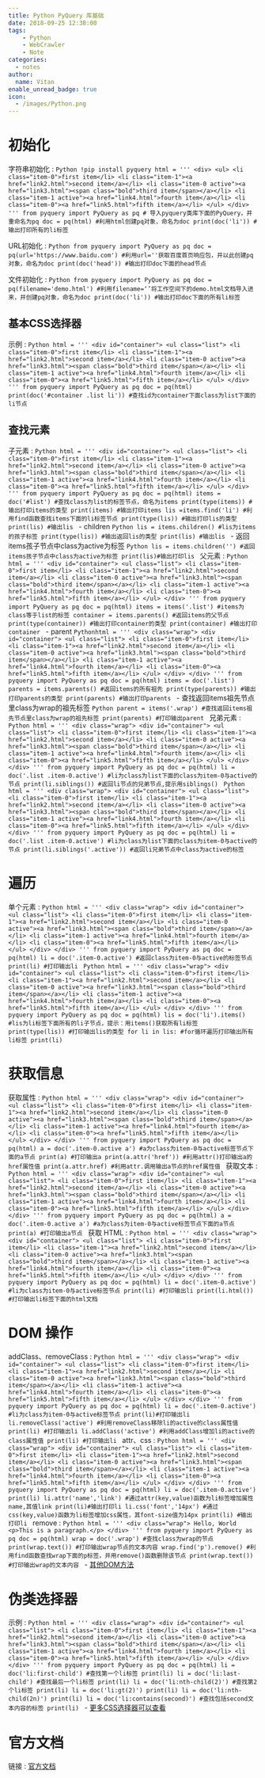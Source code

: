 ```yaml
---
title: Python PyQuery 库基础
date: 2018-09-25 12:38:00
tags:
    - Python
    - WebCrawler
    - Note
categories:
  - notes
author:
  name: Vitan
enable_unread_badge: true
icon:
  - /images/Python.png
---
```

# 初始化
字符串初始化
:   ```Python
    !pip install pyquery
    html = '''
    <div>
    <ul>
         <li class="item-0">first item</li>
         <li class="item-1"><a href="link2.html">second item</a></li>
         <li class="item-0 active"><a href="link3.html"><span class="bold">third item</span></a></li>
         <li class="item-1 active"><a href="link4.html">fourth item</a></li>
         <li class="item-0"><a href="link5.html">fifth item</a></li>
     </ul>
    </div>
    '''
    from pyquery import PyQuery as pq
    # 导入pyquery类库下面的PyQuery，并重命名为pq
    doc = pq(html)
    #利用html创建pq对象，命名为doc
    print(doc('li'))
    #输出打印所有的li标签
    ```

URL初始化
:   ```Python
    from pyquery import PyQuery as pq
    doc = pq(url='https://www.baidu.com')
    #利用url=''获取百度首页响应包，并以此创建pq对象，命名为doc
    print(doc('head'))
    #输出打印doc下面的head节点
    ```

文件初始化
:   ```Python
    from pyquery import PyQuery as pq
    doc = pq(filename='demo.html')
    #利用filename=‘’将工作空间下的demo.html文档导入进来，并创建pq对象，命名为doc
    print(doc('li'))
    #输出打印doc下面的所有li标签
    ```
## 基本CSS选择器
示例
:   ```Python
    html = '''
    <div id="container">
        <ul class="list">
             <li class="item-0">first item</li>
             <li class="item-1"><a href="link2.html">second item</a></li>
             <li class="item-0 active"><a href="link3.html"><span class="bold">third item</span></a></li>
             <li class="item-1 active"><a href="link4.html">fourth item</a></li>
             <li class="item-0"><a href="link5.html">fifth item</a></li>
         </ul>
     </div>
    '''
    from pyquery import PyQuery as pq
    doc = pq(html)
    print(doc('#container .list li'))
    #查找id为container下面class为list下面的li节点
    ```
## 查找元素
子元素
:   ```Python
    html = '''
    <div id="container">
    <ul class="list">
         <li class="item-0">first item</li>
         <li class="item-1"><a href="link2.html">second item</a></li>
         <li class="item-0 active"><a href="link3.html"><span class="bold">third item</span></a></li>
         <li class="item-1 active"><a href="link4.html">fourth item</a></li>
         <li class="item-0"><a href="link5.html">fifth item</a></li>
     </ul>
    </div>
    '''
    from pyquery import PyQuery as pq
    doc = pq(html)
    items = doc('#list')
    #查找class为list的标签节点，命名为items
    print(type(items))
    #输出打印items的类型
    print(items)
    #输出打印items
    lis =items.find('li')
    #利用find函数查找items下面的li标签节点
    print(type(lis))
    #输出打印lis的类型
    print(lis)
    #输出lis
    ```
    - children
    ```Python
    lis = items.children()
    #lis为items的孩子标签
    print(type(lis))
    #输出返回lis的类型
    print(lis)
    #输出lis
    ```
    - 返回items孩子节点中class为active为标签
    ```Python
    lis = items.children('')
    #返回items孩子节点中class为active为标签
    print(lis)#输出打印lis
    ```
父元素
:   ```Python
    html = '''
    <div id="container">
    <ul class="list">
         <li class="item-0">first item</li>
         <li class="item-1"><a href="link2.html">second item</a></li>
         <li class="item-0 active"><a href="link3.html"><span class="bold">third item</span></a></li>
         <li class="item-1 active"><a href="link4.html">fourth item</a></li>
         <li class="item-0"><a href="link5.html">fifth item</a></li>
     </ul>
    </div>
    '''
    from pyquery import PyQuery as pq
    doc = pq(html)
    items = items('.list')
    #items为class等于list的标签
    container = items.parents()
    #返回items的父节点
    print(type(container))
    #输出打印container的类型
    print(container)
    #输出打印container
    ```
    - parent
    ```Pythonhtml = '''
    <div class="wrap">
        <div id="container">
            <ul class="list">
                 <li class="item-0">first item</li>
                 <li class="item-1"><a href="link2.html">second item</a></li>
                 <li class="item-0 active"><a href="link3.html"><span class="bold">third item</span></a></li>
                 <li class="item-1 active"><a href="link4.html">fourth item</a></li>
                 <li class="item-0"><a href="link5.html">fifth item</a></li>
             </ul>
         </div>
     </div>
    '''
    from pyquery import PyQuery as pq
    doc = pq(html)
    items = doc('.list')
    parents = items.parents()
    #返回items的所有祖先
    print(type(parents))
    #输出打印parents的类型
    print(parents)
    #输出打印parents
    ```
    - 查找返回items祖先节点里class为wrap的祖先标签
    ```Python
    parent = items('.wrap')
    #查找返回items祖先节点里class为wrap的祖先标签
    print(parents)
    #打印输出parent
    ```
兄弟元素
:   ```Python
    html = '''
    <div class="wrap">
    <div id="container">
        <ul class="list">
             <li class="item-0">first item</li>
             <li class="item-1"><a href="link2.html">second item</a></li>
             <li class="item-0 active"><a href="link3.html"><span class="bold">third item</span></a></li>
             <li class="item-1 active"><a href="link4.html">fourth item</a></li>
             <li class="item-0"><a href="link5.html">fifth item</a></li>
         </ul>
     </div>
    </div>
    '''
    from pyquery import PyQuery as pq
    doc = pq(html)
    li = doc('.list .item-0.active')
    #li为class为list下面的class为item-0与active的节点
    print(li.siblings())
    #返回li节点的兄弟节点,提示用siblings()
    ```
    ```Python
    html = '''
    <div class="wrap">
        <div id="container">
            <ul class="list">
                 <li class="item-0">first item</li>
                 <li class="item-1"><a href="link2.html">second item</a></li>
                 <li class="item-0 active"><a href="link3.html"><span class="bold">third item</span></a></li>
                 <li class="item-1 active"><a href="link4.html">fourth item</a></li>
                 <li class="item-0"><a href="link5.html">fifth item</a></li>
             </ul>
         </div>
     </div>
    '''
    from pyquery import PyQuery as pq
    doc = pq(html)
    li = doc('.list .item-0.active')
    #li为class为list下面的class为item-0与active的节点
    print(li.siblings('.active'))
    #返回li兄弟节点中class为active的标签
    ```
# 遍历
单个元素
:    ```Python
    html = '''
    <div class="wrap">
    <div id="container">
        <ul class="list">
             <li class="item-0">first item</li>
             <li class="item-1"><a href="link2.html">second item</a></li>
             <li class="item-0 active"><a href="link3.html"><span class="bold">third item</span></a></li>
             <li class="item-1 active"><a href="link4.html">fourth item</a></li>
             <li class="item-0"><a href="link5.html">fifth item</a></li>
         </ul>
     </div>
    </div>
    '''
    from pyquery import PyQuery as pq
    doc = pq(html)
    li = doc('.item-0.active')
    #返回class为item-0与active的标签节点
    print(li)
    #打印输出li
    ```
    ```Python
    html = '''
    <div class="wrap">
        <div id="container">
            <ul class="list">
                 <li class="item-0">first item</li>
                 <li class="item-1"><a href="link2.html">second item</a></li>
                 <li class="item-0 active"><a href="link3.html"><span class="bold">third item</span></a></li>
                 <li class="item-1 active"><a href="link4.html">fourth item</a></li>
                 <li class="item-0"><a href="link5.html">fifth item</a></li>
             </ul>
         </div>
     </div>
    '''
    from pyquery import PyQuery as pq
    doc = pq(html)
    lis = doc('li').items()
    #lis为li标签下面所有的li子节点，提示：用items()获取所有li标签
    print(type(lis))
    #打印输出lis的类型
    for li in lis:
    #for循环遍历打印输出所有li标签
        print(li)
    ```
# 获取信息
获取属性
:   ```Python
    html = '''
    <div class="wrap">
    <div id="container">
        <ul class="list">
             <li class="item-0">first item</li>
             <li class="item-1"><a href="link2.html">second item</a></li>
             <li class="item-0 active"><a href="link3.html"><span class="bold">third item</span></a></li>
             <li class="item-1 active"><a href="link4.html">fourth item</a></li>
             <li class="item-0"><a href="link5.html">fifth item</a></li>
         </ul>
     </div>
    </div>
    '''
    from pyquery import PyQuery as pq
    doc = pq(html)
    a = doc('.item-0.active a')
    #a为class为item-0与active标签节点下面的a节点
    print(a)
    #打印输出a
    print(a.attr('href'))
    #利用attr()打印输出a的href属性值
    print(a.attr.href)
    #利用attr.调用输出a节点的href属性值
    ```
获取文本
:   ```Python
    html = '''
    <div class="wrap">
    <div id="container">
        <ul class="list">
             <li class="item-0">first item</li>
             <li class="item-1"><a href="link2.html">second item</a></li>
             <li class="item-0 active"><a href="link3.html"><span class="bold">third item</span></a></li>
             <li class="item-1 active"><a href="link4.html">fourth item</a></li>
             <li class="item-0"><a href="link5.html">fifth item</a></li>
         </ul>
     </div>
    </div>
    '''
    from pyquery import PyQuery as pq
    doc = pq(html)
    a = doc('.item-0.active a')
    #a为class为item-0与active标签节点下面的a节点
    print(a)
    #打印输出a节点
    ```
获取 HTML
:   ```Python
    html = '''
    <div class="wrap">
    <div id="container">
        <ul class="list">
             <li class="item-0">first item</li>
             <li class="item-1"><a href="link2.html">second item</a></li>
             <li class="item-0 active"><a href="link3.html"><span class="bold">third item</span></a></li>
             <li class="item-1 active"><a href="link4.html">fourth item</a></li>
             <li class="item-0"><a href="link5.html">fifth item</a></li>
         </ul>
     </div>
    </div>
    '''
    from pyquery import PyQuery as pq
    doc = pq(html)
    li = doc('.item-0.active')
    #li为class为item-0与active标签节点
    print(li)
    #打印输出li
    print(li.html())
    #打印输出li标签下面的html文档
    ```

# DOM 操作
addClass、removeClass
:   ```Python
    html = '''
    <div class="wrap">
        <div id="container">
            <ul class="list">
                 <li class="item-0">first item</li>
                 <li class="item-1"><a href="link2.html">second item</a></li>
                 <li class="item-0 active"><a href="link3.html"><span class="bold">third item</span></a></li>
                 <li class="item-1 active"><a href="link4.html">fourth item</a></li>
                 <li class="item-0"><a href="link5.html">fifth item</a></li>
             </ul>
         </div>
     </div>
    '''
    from pyquery import PyQuery as pq
    doc = pq(html)
    li = doc('.item-0.active')
    #li为class为item-0与active标签节点
    print(li)#打印输出li
    li.removeClass('active')
    #利用removeClass移除li的active的class属性值
    print(li)
    #打印输出li
    li.addClass('active')
    #利用addClass增加li的active的class属性值
    print(li)
    #打印输出li
    ```
attr、css
:   ```Python
    html = '''
    <div class="wrap">
    <div id="container">
        <ul class="list">
             <li class="item-0">first item</li>
             <li class="item-1"><a href="link2.html">second item</a></li>
             <li class="item-0 active"><a href="link3.html"><span class="bold">third item</span></a></li>
             <li class="item-1 active"><a href="link4.html">fourth item</a></li>
             <li class="item-0"><a href="link5.html">fifth item</a></li>
         </ul>
     </div>
    </div>
    '''
    from pyquery import PyQuery as pq
    doc = pq(html)
    li = doc('.item-0.active')
    print(li)
    li.attr('name','link')
    #通过attr(key,value)函数为li标签增加属性name,其值link
    print(li)#输出打印li
    li.css('font','14px')
    #通过css(key,value)函数为li标签增加css属性，其font-size值为14px
    print(li)
    #输出打印li
    ```
remove
:   ```Python
    html = '''
    <div class="wrap">
    Hello, World
    <p>This is a paragraph.</p>
    </div>
    '''
    from pyquery import PyQuery as pq
    doc = pq(html)
    wrap = doc('.wrap')
    #查找class为wrap的节点
    print(wrap.text())
    #打印输出wrap节点的文本内容
    wrap.find('p').remove()
    #利用find函数查找wrap下面的p标签，并用remove()函数删除该节点
    print(wrap.text())
    #打印输出wrap的文本内容
    ```
    - [其他DOM方法](http://pyquery.readthedocs.io/en/latest/api.html)

# 伪类选择器
示例
:   ```Python
    html = '''
    <div class="wrap">
    <div id="container">
        <ul class="list">
             <li class="item-0">first item</li>
             <li class="item-1"><a href="link2.html">second item</a></li>
             <li class="item-0 active"><a href="link3.html"><span class="bold">third item</span></a></li>
             <li class="item-1 active"><a href="link4.html">fourth item</a></li>
             <li class="item-0"><a href="link5.html">fifth item</a></li>
         </ul>
     </div>
    </div>
    '''
    from pyquery import PyQuery as pq
    doc = pq(html)
    li = doc('li:first-child')
    #查找第一个li标签
    print(li)
    li = doc('li:last-child')
    #查找最后一个li标签
    print(li)
    li = doc('li:nth-child(2)')
    #查找第2个li标签
    print(li)
    li = doc('li:gt(2)')
    print(li)
    li = doc('li:nth-child(2n)')
    print(li)
    li = doc('li:contains(second)')
    #查找包括second文本内容的标签
    print(li)
    ```
    - [更多CSS选择器可以查看](http://www.w3school.com.cn/css/index.asp)

# 官方文档
链接
:   [官方文档](http://pyquery.readthedocs.io/)

